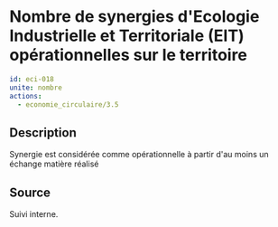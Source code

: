 # Nombre de synergies d'Ecologie Industrielle et Territoriale (EIT) opérationnelles sur le territoire
```yaml
id: eci-018
unite: nombre
actions:
  - economie_circulaire/3.5
```
## Description
Synergie est considérée comme opérationnelle à partir d'au moins un échange matière réalisé

## Source
Suivi interne.

